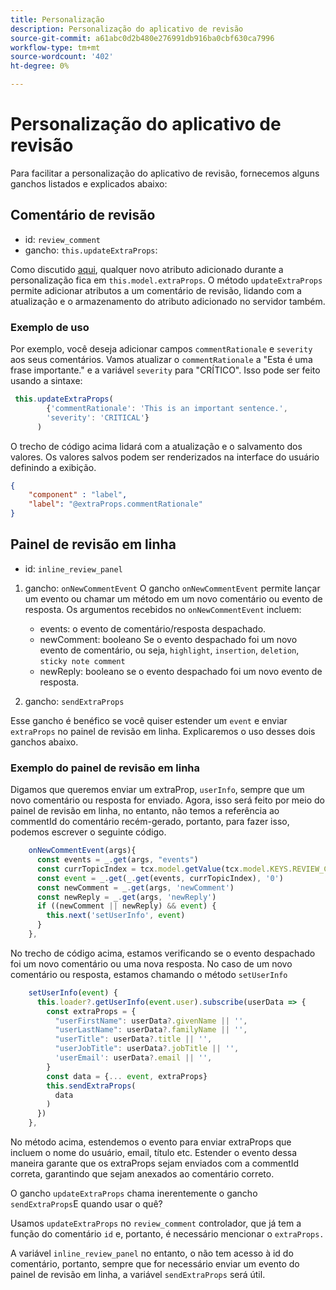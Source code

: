 ```yaml
---
title: Personalização
description: Personalização do aplicativo de revisão
source-git-commit: a61abc0d2b480e276991db916ba0cbf630ca7996
workflow-type: tm+mt
source-wordcount: '402'
ht-degree: 0%

---
```



# Personalização do aplicativo de revisão

Para facilitar a personalização do aplicativo de revisão, fornecemos alguns ganchos listados e explicados abaixo:

## Comentário de revisão

- id: `review_comment`
- gancho: `this.updateExtraProps`:

Como discutido [aqui](../../aem_guides_framework/basic-customisation.md), qualquer novo atributo adicionado durante a personalização fica em `this.model.extraProps`. O método `updateExtraProps` permite adicionar atributos a um comentário de revisão, lidando com a atualização e o armazenamento do atributo adicionado no servidor também.

### Exemplo de uso

Por exemplo, você deseja adicionar campos `commentRationale` e `severity` aos seus comentários.
Vamos atualizar o `commentRationale` a &quot;Esta é uma frase importante.&quot; e a variável `severity` para &quot;CRÍTICO&quot;.
Isso pode ser feito usando a sintaxe:

```typescript
 this.updateExtraProps(
        {'commentRationale': 'This is an important sentence.',
        'severity': 'CRITICAL'}
      )
```

O trecho de código acima lidará com a atualização e o salvamento dos valores. Os valores salvos podem ser renderizados na interface do usuário definindo a exibição.

```JSON
{
    "component" : "label",
    "label": "@extraProps.commentRationale"
}
```

## Painel de revisão em linha

- id: `inline_review_panel`

1. gancho: `onNewCommentEvent`
O gancho `onNewCommentEvent` permite lançar um evento ou chamar um método em um novo comentário ou evento de resposta.
Os argumentos recebidos no `onNewCommentEvent` incluem:
   - events: o evento de comentário/resposta despachado.
   - newComment: booleano Se o evento despachado foi um novo evento de comentário, ou seja, `highlight`, `insertion`, `deletion`, `sticky note comment`
   - newReply: booleano se o evento despachado foi um novo evento de resposta.

2. gancho: `sendExtraProps`

Esse gancho é benéfico se você quiser estender um `event` e enviar `extraProps` no painel de revisão em linha. Explicaremos o uso desses dois ganchos abaixo.

### Exemplo do painel de revisão em linha

Digamos que queremos enviar um extraProp, `userInfo`, sempre que um novo comentário ou resposta for enviado. Agora, isso será feito por meio do painel de revisão em linha, no entanto, não temos a referência ao commentId do comentário recém-gerado, portanto, para fazer isso, podemos escrever o seguinte código.

```typescript
    onNewCommentEvent(args){
      const events = _.get(args, "events")
      const currTopicIndex = tcx.model.getValue(tcx.model.KEYS.REVIEW_CURR_TOPIC) || this.model.currTopicIndex || "0"
      const event = _.get(_.get(events, currTopicIndex), '0')
      const newComment = _.get(args, 'newComment')
      const newReply = _.get(args, 'newReply')
      if ((newComment || newReply) && event) {
        this.next('setUserInfo', event)
      }
    },
```

No trecho de código acima, estamos verificando se o evento despachado foi um novo comentário ou uma nova resposta. No caso de um novo comentário ou resposta, estamos chamando o método `setUserInfo`

```typescript
    setUserInfo(event) {
      this.loader?.getUserInfo(event.user).subscribe(userData => {
        const extraProps = {
          "userFirstName": userData?.givenName || '',
          "userLastName": userData?.familyName || '',
          "userTitle": userData?.title || '',
          "userJobTitle": userData?.jobTitle || '',
          'userEmail': userData?.email || '',
        }
        const data = {... event, extraProps}
        this.sendExtraProps(
          data
        )
      })
    },
```

No método acima, estendemos o evento para enviar extraProps que incluem o nome do usuário, email, título etc. Estender o evento dessa maneira garante que os extraProps sejam enviados com a commentId correta, garantindo que sejam anexados ao comentário correto.

O gancho `updateExtraProps` chama inerentemente o gancho `sendExtraProps`E quando usar o quê?

Usamos `updateExtraProps` no `review_comment` controlador, que já tem a função do comentário `id` e, portanto, é necessário mencionar o `extraProps.`

A variável `inline_review_panel` no entanto, o não tem acesso à id do comentário, portanto, sempre que for necessário enviar um evento do painel de revisão em linha, a variável `sendExtraProps` será útil.
